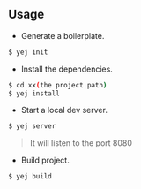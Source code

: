 ## Usage

- Generate a boilerplate.

```bash
$ yej init
```

- Install the dependencies.

```bash
$ cd xx(the project path)
$ yej install
```

- Start a local dev server.

```bash
$ yej server
```
> It will listen to the port 8080

- Build project.

```bash
$ yej build
```
